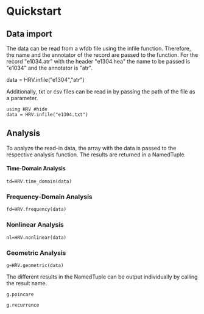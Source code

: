 # Quickstart

## Data import

The data can be read from a wfdb file using the infile function. Therefore, the name and the annotator of the record are passed to the function. For the record "e1034.atr" with the header "e1304.hea" the name to be passed is "e1034" and the annotator is "atr".

  data = HRV.infile("e1304","atr")

Additionally, txt or csv files can be read in by passing the path of the file as a parameter.

```@example 1
using HRV #hide
data = HRV.infile("e1304.txt")
```

## Analysis

To analyze the read-in data, the array with the data is passed to the respective analysis function. The results are returned in a NamedTuple.

#### Time-Domain Analysis

```@example 1
td=HRV.time_domain(data)
```

### Frequency-Domain Analysis

```@example 1
fd=HRV.frequency(data)
```

### Nonlinear Analysis

```@example 1
nl=HRV.nonlinear(data)
```

### Geometric Analysis

```@example 1
g=HRV.geometric(data)
```

The different results in the NamedTuple can be output individually by calling the result name.

```@example 1
g.poincare
```
```@example 1
g.recurrence
```
